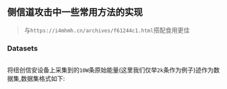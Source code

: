 ## 侧信道攻击中一些常用方法的实现

> 与`https://i4mhmh.cn/archives/f61244c1.html`搭配食用更佳

### Datasets

<img src='./images/设备.jpg' style="zoom: 1%">

将纽创信安设备上采集到的`10W`条原始能量(这里我们仅举`2k`条作为例子)迹作为数据集,数据集格式如下:
